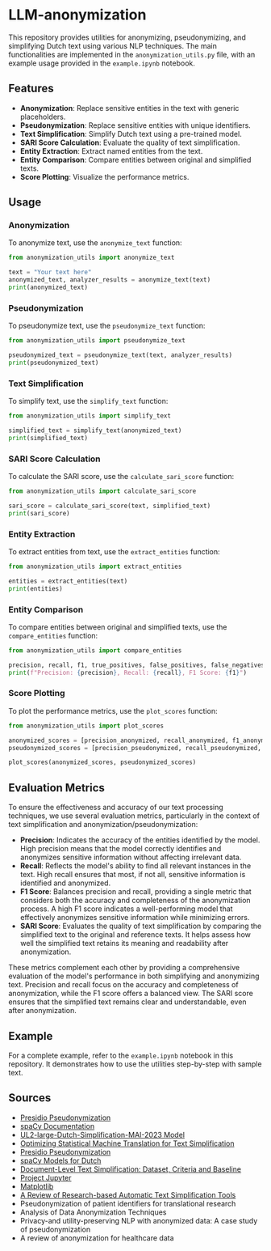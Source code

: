 # LLM-anonymization

This repository provides utilities for anonymizing, pseudonymizing, and simplifying Dutch text using various NLP techniques. The main functionalities are implemented in the `anonymization_utils.py` file, with an example usage provided in the `example.ipynb` notebook.

## Features

- **Anonymization**: Replace sensitive entities in the text with generic placeholders.
- **Pseudonymization**: Replace sensitive entities with unique identifiers.
- **Text Simplification**: Simplify Dutch text using a pre-trained model.
- **SARI Score Calculation**: Evaluate the quality of text simplification.
- **Entity Extraction**: Extract named entities from the text.
- **Entity Comparison**: Compare entities between original and simplified texts.
- **Score Plotting**: Visualize the performance metrics.

## Usage

### Anonymization

To anonymize text, use the `anonymize_text` function:

```python
from anonymization_utils import anonymize_text

text = "Your text here"
anonymized_text, analyzer_results = anonymize_text(text)
print(anonymized_text)
```

### Pseudonymization

To pseudonymize text, use the `pseudonymize_text` function:

```python
from anonymization_utils import pseudonymize_text

pseudonymized_text = pseudonymize_text(text, analyzer_results)
print(pseudonymized_text)
```

### Text Simplification

To simplify text, use the `simplify_text` function:

```python
from anonymization_utils import simplify_text

simplified_text = simplify_text(anonymized_text)
print(simplified_text)
```

### SARI Score Calculation

To calculate the SARI score, use the `calculate_sari_score` function:

```python
from anonymization_utils import calculate_sari_score

sari_score = calculate_sari_score(text, simplified_text)
print(sari_score)
```

### Entity Extraction

To extract entities from text, use the `extract_entities` function:

```python
from anonymization_utils import extract_entities

entities = extract_entities(text)
print(entities)
```

### Entity Comparison

To compare entities between original and simplified texts, use the `compare_entities` function:

```python
from anonymization_utils import compare_entities

precision, recall, f1, true_positives, false_positives, false_negatives = compare_entities(original_entities, simplified_entities)
print(f"Precision: {precision}, Recall: {recall}, F1 Score: {f1}")
```

### Score Plotting

To plot the performance metrics, use the `plot_scores` function:

```python
from anonymization_utils import plot_scores

anonymized_scores = [precision_anonymized, recall_anonymized, f1_anonymized, sari_score_anonymized]
pseudonymized_scores = [precision_pseudonymized, recall_pseudonymized, f1_pseudonymized, sari_score_pseudonymized]

plot_scores(anonymized_scores, pseudonymized_scores)
```

## Evaluation Metrics

To ensure the effectiveness and accuracy of our text processing techniques, we use several evaluation metrics, particularly in the context of text simplification and anonymization/pseudonymization:

- **Precision**: Indicates the accuracy of the entities identified by the model. High precision means that the model correctly identifies and anonymizes sensitive information without affecting irrelevant data.
- **Recall**: Reflects the model's ability to find all relevant instances in the text. High recall ensures that most, if not all, sensitive information is identified and anonymized.
- **F1 Score**: Balances precision and recall, providing a single metric that considers both the accuracy and completeness of the anonymization process. A high F1 score indicates a well-performing model that effectively anonymizes sensitive information while minimizing errors.
- **SARI Score**: Evaluates the quality of text simplification by comparing the simplified text to the original and reference texts. It helps assess how well the simplified text retains its meaning and readability after anonymization.

These metrics complement each other by providing a comprehensive evaluation of the model's performance in both simplifying and anonymizing text. Precision and recall focus on the accuracy and completeness of anonymization, while the F1 score offers a balanced view. The SARI score ensures that the simplified text remains clear and understandable, even after anonymization.

## Example

For a complete example, refer to the `example.ipynb` notebook in this repository. It demonstrates how to use the utilities step-by-step with sample text.

## Sources

- [Presidio Pseudonymization](https://microsoft.github.io/presidio/samples/python/pseudonomyzation/)
- [spaCy Documentation](https://spacy.io)
- [UL2-large-Dutch-Simplification-MAI-2023 Model](https://huggingface.co/BramVanroy/ul2-large-dutch-simplification-mai-2023)
- [Optimizing Statistical Machine Translation for Text Simplification](https://www.aclweb.org/anthology/Q16-1029)
- [Presidio Pseudonymization](https://microsoft.github.io/presidio/samples/python/pseudonomyzation/)
- [spaCy Models for Dutch](https://spacy.io/models/nl)
- [Document-Level Text Simplification: Dataset, Criteria and Baseline](https://arxiv.org/abs/2110.05071)
- [Project Jupyter](https://jupyter.org/)
- [Matplotlib](https://matplotlib.org/)
- [A Review of Research-based Automatic Text Simplification Tools](https://aclanthology.org/2023.ranlp-1.36.pdf)
- Pseudonymization of patient identifiers for translational research
- Analysis of Data Anonymization Techniques
- Privacy-and utility-preserving NLP with anonymized data: A case study of pseudonymization
- A review of anonymization for healthcare data
